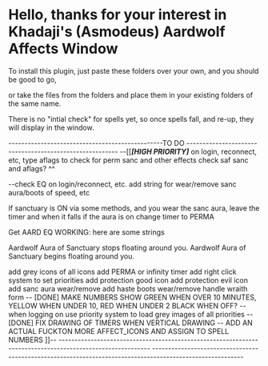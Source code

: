 # Hello, thanks for your interest in Khadaji's (Asmodeus) Aardwolf Affects Window

To install this plugin, just paste these folders over your own, and you should be good to go,

or take the files from the folders and place them in your existing folders of the same name.



There is no "intial check" for spells yet, so once spells fall, and re-up, they will display
in the window.






------------------------------------------------TO DO --------------------------------------------------------
--[[***[HIGH PRIORITY]***
on login, reconnect, etc, type aflags to check for perm sanc and other effects
check saf sanc and aflags? ^^

--check EQ on login/reconnect, etc. add string for wear/remove sanc aura/boots of speed, etc


If sanctuary is ON via some methods, and you wear the sanc aura, leave the timer and when it falls if the aura is on
change timer to PERMA

Get AARD EQ WORKING: here are some strings

Aardwolf Aura of Sanctuary stops floating around you.
Aardwolf Aura of Sanctuary begins floating around you.

add grey icons of all icons
add PERMA or infinity timer
add right click system to set priorities
add protection good icon
add protection evil icon
add sanc aura wear/remove
add haste boots wear/remove
handle wraith form
-- [DONE] MAKE NUMBERS SHOW GREEN WHEN OVER 10 MINUTES, YELLOW WHEN UNDER 10, RED WHEN UNDER 2 BLACK WHEN OFF?
--when logging on use priority system to load grey images of all priorities
-- [DONE] FIX DRAWING OF TIMERS WHEN VERTICAL DRAWING
-- ADD AN ACTUAL FUCKTON MORE AFFECT_ICONS AND ASSIGN TO SPELL NUMBERS                                    ]]--
	----------------------------------------------------------------------------------------------------------
	----------------------------------------------------------------------------------------------------------
